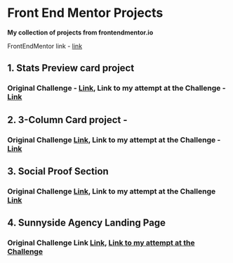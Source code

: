 # Front End Mentor Projects

**My collection of projects from frontendmentor.io** 

FrontEndMentor link - <a href="https://www.frontendmentor.io/">link</a>


## 1. Stats Preview card project 
### Original Challenge - <a href ="https://www.frontendmentor.io/challenges/stats-preview-card-component-8JqbgoU62" target="_blank">Link</a>, Link to my attempt at the Challenge - <a href ="https://github.com/ankur26/front-end-mentor-projects/tree/main/Stats-Preview-Card" target="_blank">Link</a>

## 2. 3-Column Card project - 
### Original Challenge <a href="https://www.frontendmentor.io/challenges/3column-preview-card-component-pH92eAR2-/hub/3column-preview-card-component-3XaZMxP6A" target="_blank">Link</a>, Link to my attempt at the Challenge - <a href="https://github.com/ankur26/front-end-mentor-projects/tree/main/3-Column-Card" target="_blank">Link</a>

## 3. Social Proof Section
### Original Challenge <a href="https://www.frontendmentor.io/challenges/social-proof-section-6e0qTv_bA/hub/social-proof-section-xbwhbeQPs" target="_blank">Link</a>, Link to my attempt at the Challenge <a href="https://github.com/ankur26/front-end-mentor-projects/tree/main/Social-Proof-Section" target="_blank">Link</a>

## 4. Sunnyside Agency Landing Page
### Original Challenge Link <a href="https://www.frontendmentor.io/challenges/sunnyside-agency-landing-page-7yVs3B6ef" target="_blank">Link</a>, <a href="https://github.com/ankur26/front-end-mentor-projects/tree/main/sunnyside-agency-landing-page-main" target="_blank">Link to my attempt at the Challenge</a>